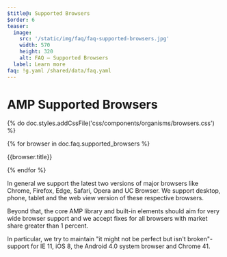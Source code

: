 ```yaml
---
$title@: Supported Browsers
$order: 6
teaser:
  image:
    src: '/static/img/faq/faq-supported-browsers.jpg'
    width: 570
    height: 320
    alt: FAQ – Supported Browsers
  label: Learn more
faq: !g.yaml /shared/data/faq.yaml
---
```


# AMP Supported Browsers

{% do doc.styles.addCssFile('css/components/organisms/browsers.css') %}

<div class="ap-o-browsers">
{% for browser in doc.faq.supported_browsers %}
  <div class="browser">
    <amp-img width="75"
        height="75"
        layout="responsive"
        src="{{browser.img}}"></amp-img>
    <p class="browser-title">{{browser.title}}</p>
  </div>
{% endfor %}
</div>

In general we support the latest two versions of major browsers like Chrome, Firefox, Edge, Safari, Opera and UC Browser. We support desktop, phone, tablet and the web view version of these respective browsers.

Beyond that, the core AMP library and built-in elements should aim for very wide browser support and we accept fixes for all browsers with market share greater than 1 percent.

In particular, we try to maintain "it might not be perfect but isn't broken"-support for IE 11, iOS 8, the Android 4.0 system browser and Chrome 41.
